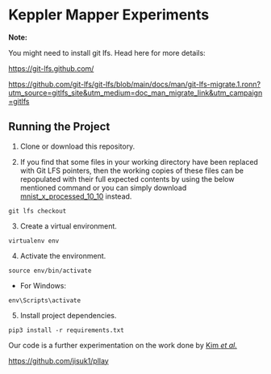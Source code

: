 # Keppler Mapper Experiments

**Note:**

You might need to install git lfs. Head here for more details:

https://git-lfs.github.com/

https://github.com/git-lfs/git-lfs/blob/main/docs/man/git-lfs-migrate.1.ronn?utm_source=gitlfs_site&utm_medium=doc_man_migrate_link&utm_campaign=gitlfs


## Running the Project

1. Clone or download this repository.

2. If you find that some files in your working directory have been replaced with Git LFS pointers, then the working copies of these files can be repopulated with their full expected contents by using the below mentioned command or you can simply download [mnist_x_processed_10_10](https://github.com/nkrish19/Keppler-Mapper-Experiments/files/7524581/mnist_x_processed_10_10.zip) instead.

```
git lfs checkout
```

3. Create a virtual environment.

```
virtualenv env
```

4. Activate the environment.
```
source env/bin/activate
```
* For Windows:
```
env\Scripts\activate
```

5. Install project dependencies.
```
pip3 install -r requirements.txt
```

Our code is a further experimentation on the work done by [Kim _et al._](https://arxiv.org/abs/2002.02778) 

https://github.com/jisuk1/pllay
